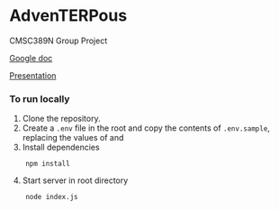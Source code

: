 # AdvenTERPous

CMSC389N Group Project

[Google doc](https://docs.google.com/document/d/1y9zBwoncE_uzG2P2V-BpqTaq2fYFsf-Vw_zgLS3LXQM/edit)

[Presentation](https://docs.google.com/presentation/d/1ALjl1yVlHYsj8AcBIWRcxQhJsUntIZUVw_aM4EZkT2c/edit#slide=id.p)

### To run locally

1. Clone the repository.
2. Create a `.env` file in the root and copy the contents of `.env.sample`, replacing the values of <dbuser> and <dbpassword>
3. Install dependencies
```
    npm install
```
4. Start server in root directory
```
    node index.js
```
